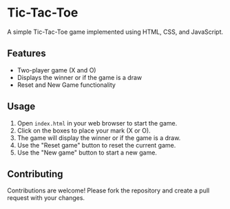 # Tic-Tac-Toe

A simple Tic-Tac-Toe game implemented using HTML, CSS, and JavaScript.

## Features

- Two-player game (X and O)
- Displays the winner or if the game is a draw
- Reset and New Game functionality

## Usage

1. Open `index.html` in your web browser to start the game.
2. Click on the boxes to place your mark (X or O).
3. The game will display the winner or if the game is a draw.
4. Use the "Reset game" button to reset the current game.
5. Use the "New game" button to start a new game.

## Contributing

Contributions are welcome! Please fork the repository and create a pull request with your changes.
